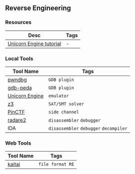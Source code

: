 ## Reverse Engineering

### Resources
| Desc | Tags |
| ---- | --- |
| [Unicorn Engine tutorial](http://eternal.red/2018/unicorn-engine-tutorial/) | - |

### Local Tools
| Tool Name | Tags |
| --------- | ---- | 
| [pwndbg](https://github.com/pwndbg/pwndbg) | `GDB plugin` |
| [gdb-peda](https://github.com/longld/peda) | `GDB plugin` |
| [Unicorn Engine](https://github.com/unicorn-engine/unicorn) | `emulator` |
| [z3](https://github.com/Z3Prover/z3) | `SAT/SMT solver` |
| [PinCTF](https://github.com/ChrisTheCoolHut/PinCTF) | `side channel` |
| [radare2](https://github.com/radare/radare2) | `disassembler` `debugger` |
| IDA | `disassembler` `debugger` `decompiler` |


### Web Tools
| Tool Name | Tags |
| --------- | ---- | 
| [kaitai](https://ide.kaitai.io/) | `file format RE` |